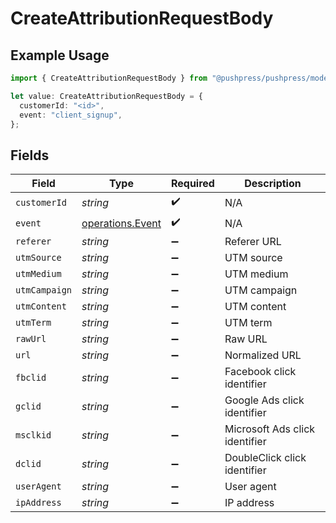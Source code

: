 # CreateAttributionRequestBody

## Example Usage

```typescript
import { CreateAttributionRequestBody } from "@pushpress/pushpress/models/operations";

let value: CreateAttributionRequestBody = {
  customerId: "<id>",
  event: "client_signup",
};
```

## Fields

| Field                                                | Type                                                 | Required                                             | Description                                          |
| ---------------------------------------------------- | ---------------------------------------------------- | ---------------------------------------------------- | ---------------------------------------------------- |
| `customerId`                                         | *string*                                             | :heavy_check_mark:                                   | N/A                                                  |
| `event`                                              | [operations.Event](../../models/operations/event.md) | :heavy_check_mark:                                   | N/A                                                  |
| `referer`                                            | *string*                                             | :heavy_minus_sign:                                   | Referer URL                                          |
| `utmSource`                                          | *string*                                             | :heavy_minus_sign:                                   | UTM source                                           |
| `utmMedium`                                          | *string*                                             | :heavy_minus_sign:                                   | UTM medium                                           |
| `utmCampaign`                                        | *string*                                             | :heavy_minus_sign:                                   | UTM campaign                                         |
| `utmContent`                                         | *string*                                             | :heavy_minus_sign:                                   | UTM content                                          |
| `utmTerm`                                            | *string*                                             | :heavy_minus_sign:                                   | UTM term                                             |
| `rawUrl`                                             | *string*                                             | :heavy_minus_sign:                                   | Raw URL                                              |
| `url`                                                | *string*                                             | :heavy_minus_sign:                                   | Normalized URL                                       |
| `fbclid`                                             | *string*                                             | :heavy_minus_sign:                                   | Facebook click identifier                            |
| `gclid`                                              | *string*                                             | :heavy_minus_sign:                                   | Google Ads click identifier                          |
| `msclkid`                                            | *string*                                             | :heavy_minus_sign:                                   | Microsoft Ads click identifier                       |
| `dclid`                                              | *string*                                             | :heavy_minus_sign:                                   | DoubleClick click identifier                         |
| `userAgent`                                          | *string*                                             | :heavy_minus_sign:                                   | User agent                                           |
| `ipAddress`                                          | *string*                                             | :heavy_minus_sign:                                   | IP address                                           |